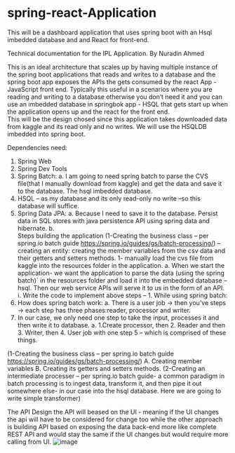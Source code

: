 # spring-react-Application
This will be a dashboard application that uses spring boot with an Hsql imbedded database and and React for front-end. 

Technical documentation for the IPL Application. 
By Nuradin Ahmed

This is an ideal architecture that scales up by having multiple instance of the spring boot applications that reads and writes to a database and the spring boot app exposes the APIs the gets consumed by the react App - JavaScript front end. Typically this useful in a scenarios where you are reading and writing to a database otherwise you don’t need it and you can use an imbedded database in springbok app - HSQL that gets start up when the application opens up and the react for the front end.  
This will be the design chosed since this application takes downloaded data from kaggle and its read only and no writes. We will use the HSQLDB imbedded into spring boot. 
 
 

Dependencies need: 
1.	Spring Web
2.	Spring Dev Tools
3.	Spring Batch: 
a.	I am going to need spring batch to parse the CVS file(that I manually download from kaggle) and get the data and save it to the database. The hsql imbedded database. 
4.	HSQL – as my database and its only read-only no write –so this database will suffice. 
5.	Spring Data JPA: 
a.	Because I need to save it to the database. Persist data in SQL stores with java persistence API using spring data and hibernate. 
b.	
Steps building the application
(1-Creating the business class – per spring.io batch guide https://spring.io/guides/gs/batch-processing/) – creating an entity: creating the member variables from the csv data and their getters and setters methods. 
1-	manually load the cvs file from kaggle into the resources folder in the application.
a.	When we start the application- we want the application to parse the data (using the spring batch)` in the resources folder and load it into the embedded database – hsql. Then our web service APIs will serve it to us in the form of an API. 
i.	Write the code to implement above steps – 1. While using spring batch:
1.	How does spring batch work:
a.	There is a user job → then you’ve steps -> each step has three phases:reader, processor and writer.
2.	In our case, we only need one step to take the input, processes it and then write it to database.
a.	1.Create processor, then 2. Reader and then 3. Writer, then 4. User job with one step 5 – which is comprised of these things. 

 

(1-Creating the business class – per spring.io batch guide https://spring.io/guides/gs/batch-processing/)
A.	Creating member variables 
B.	Creating its getters and setters methods. 
(2-Creating an intermediate processer – per spring.io batch guide- a common paradigm in batch processing is to ingest data, transform it, and then pipe it out somewhere else- in our case into the hsql database. Here we are going to write simple transformer)


The API Design
 the API will beased on the UI - meaning if the UI changes the api will have to be considered for change too while the other approach is building API based on exposing the 
  data back-end more like complete REST API and would stay the same if the UI changes but would require more calling from UI.
  ![image](https://user-images.githubusercontent.com/8764914/115947335-a0545900-a4cf-11eb-9dcf-3da15a1822c0.png)
